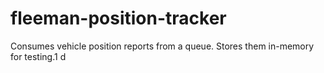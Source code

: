 # fleeman-position-tracker
Consumes vehicle position reports from a queue. Stores them in-memory for testing.1
d
